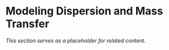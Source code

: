 # Modeling Dispersion and Mass Transfer

*This section serves as a placeholder for related content.*
